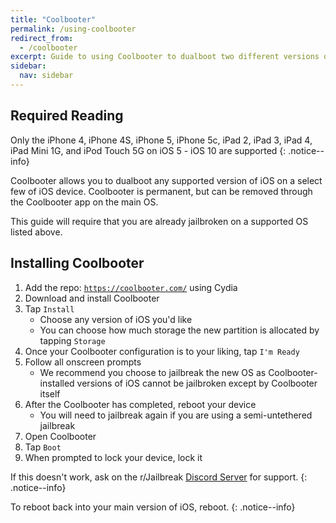 ```yaml
---
title: "Coolbooter"
permalink: /using-coolbooter
redirect_from:
  - /coolbooter
excerpt: Guide to using Coolbooter to dualboot two different versions of iOS on your 32 bit device
sidebar:
  nav: sidebar
---
```


## Required Reading

Only the iPhone 4, iPhone 4S, iPhone 5, iPhone 5c, iPad 2, iPad 3, iPad 4, iPad Mini 1G, and iPod Touch 5G on iOS 5 - iOS 10 are supported
{: .notice--info}

Coolbooter allows you to dualboot any supported version of iOS on a select few of iOS device. Coolbooter is permanent, but can be removed through the Coolbooter app on the main OS.

This guide will require that you are already jailbroken on a supported OS listed above.

## Installing Coolbooter

1. Add the repo: <code><a href="https://coolbooter.com/" target="_blank">https://coolbooter.com/</a></code> using Cydia
1. Download and install Coolbooter
1. Tap `Install`
    - Choose any version of iOS you'd like
    - You can choose how much storage the new partition is allocated by tapping `Storage`
1. Once your Coolbooter configuration is to your liking, tap `I'm Ready`
1. Follow all onscreen prompts
    - We recommend you choose to jailbreak the new OS as Coolbooter-installed versions of iOS cannot be jailbroken except by Coolbooter itself
1. After the Coolbooter has completed, reboot your device
    - You will need to jailbreak again if you are using a semi-untethered jailbreak
1. Open Coolbooter
1. Tap `Boot`
1. When prompted to lock your device, lock it

If this doesn't work, ask on the r/Jailbreak [Discord Server](https://discord.gg/jb) for support.
{: .notice--info}

To reboot back into your main version of iOS, reboot.
{: .notice--info}
